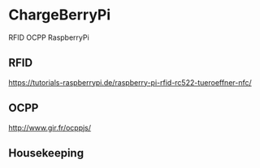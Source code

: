 # ChargeBerryPi
RFID OCPP RaspberryPi

## RFID
https://tutorials-raspberrypi.de/raspberry-pi-rfid-rc522-tueroeffner-nfc/

## OCPP
http://www.gir.fr/ocppjs/

## Housekeeping